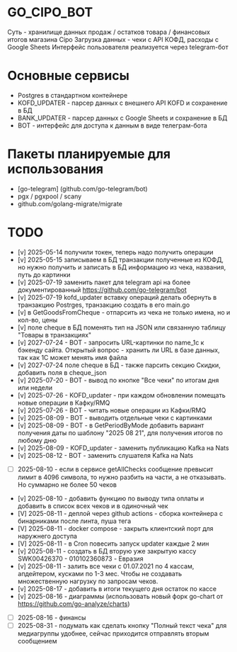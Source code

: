 # GO_CIPO_BOT

Суть - хранилище данных продаж / остатков товара / финансовых итогов магазина Cipo
Загрузка данных - чеки с API КОФД, расходы с Google Sheets
Интерфейс пользователя реализуется через telegram-бот

# Основные сервисы

- Postgres в стандартном контейнере
- KOFD_UPDATER - парсер данных с внешнего API KOFD и сохранение в БД
- BANK_UPDATER - парсер данных с Google Sheets и сохранение в БД
- BOT - интерфейс для доступа к данным в виде телеграм-бота

# Пакеты планируемые для использования

- [go-telegram] (github.com/go-telegram/bot)
- pgx / pgxpool / scany
- github.com/golang-migrate/migrate

# TODO

- [v] 2025-05-14 получили токен, теперь надо получить операции
- [v] 2025-05-15 записываем в БД транзакции полученные из КОФД, но нужно получить и записать в БД информацию из чека, названия, путь до картинки
- [v] 2025-07-19 заменить пакет для telegram api на более документированный https://github.com/go-telegram/bot
- [v] 2025-07-19 kofd_updater вставку операций делать обернуть в транзакцию Postrges, транзакцию создать в его main.go
- [v] в GetGoodsFromCheque - отпарсить из чека не только имена, но и кол-во, цены
- [v] поле cheque в БД поменять тип на JSON или связанную таблицу "Товары в транзакциях"
- [v] 2027-07-24 - BOT - запросить URL-картинки по name_1c к бэкенду сайта. Открытый вопрос - хранить ли URL в базе данных, так как 1С может менять имя файла
- [v] 2027-07-24 поле cheque в БД - также парсить секцию Скидки, добавить поля в cheque_json
- [v] 2025-07-20 - BOT - вывод по кнопке "Все чеки" по итогам дня или недели
- [v] 2025-07-26 - KOFD_updater - при каждом обновлении помещать новые операции в Кафку/RMQ
- [v] 2025-07-26 - BOT - читать новые операции из Кафки/RMQ
- [v] 2025-08-09 - BOT - выводить отдельные чеки с картинками
- [v] 2025-08-09 - BOT - в GetPeriodByMode добавить вариант получения даты по шаблону "2025 08 21", для получения итогов по любому дню
- [v] 2025-08-09 - KOFD_updater - заменить публикацию Kafka на Nats
- [v] 2025-08-12 - BOT - заменить слушателя Kafka на Nats
- [ ] 2025-08-10 - если в сервисе getAllChecks сообщение превысит лимит в 4096 символа, то нужно разбить на части, а не отказывать. Но суммарно не более 50 чеков
- [v] 2025-08-10 - добавить функцию по выводу типа оплаты и добавить в список всех чеков и в одиночный чек
- [V] 2025-08-11 - деплой через github actions - сборка контейнера с бинарниками после линта, пуша тега
- [V] 2025-08-11 - docker compose - закрыть клиентский порт для наружнего доступа
- [V] 2025-08-11 - в Cron повесить запуск updater каждые 2 мин
- [v] 2025-08-11 - создать в БД вторую уже закрытую кассу SWK00426370 - 010102360873 - Евразия
- [v] 2025-08-11 - залить все чеки с 01.07.2021 по 4 кассам, апдейтером, кусками по 1-3 мес. Чтобы не создавать множественную нагрузку по запросам чеков.
- [v] 2025-08-17 - добавить в итоги текущего дня остаток по кассе
- [v] 2025-08-16 - диаграммы (использовать новый форк go-chart от https://github.com/go-analyze/charts)
- [ ] 2025-08-16 - финансы
- [ ] 2025-08-31 - подумать как сделать кнопку "Полный текст чека" для медиагруппы удобнее, сейчас приходится отправлять вторым сообщением
